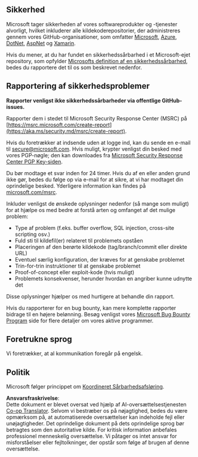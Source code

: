 <!--
CO_OP_TRANSLATOR_METADATA:
{
  "original_hash": "57f14126c1c6add76b3aef3844dfe4e3",
  "translation_date": "2025-07-16T15:41:45+00:00",
  "source_file": "SECURITY.md",
  "language_code": "da"
}
-->
## Sikkerhed

Microsoft tager sikkerheden af vores softwareprodukter og -tjenester alvorligt, hvilket inkluderer alle kildekoderepositorier, der administreres gennem vores GitHub-organisationer, som omfatter [Microsoft](https://github.com/Microsoft), [Azure](https://github.com/Azure), [DotNet](https://github.com/dotnet), [AspNet](https://github.com/aspnet) og [Xamarin](https://github.com/xamarin).

Hvis du mener, at du har fundet en sikkerhedssårbarhed i et Microsoft-ejet repository, som opfylder [Microsofts definition af en sikkerhedssårbarhed](https://aka.ms/security.md/definition), bedes du rapportere det til os som beskrevet nedenfor.

## Rapportering af sikkerhedsproblemer

**Rapporter venligst ikke sikkerhedssårbarheder via offentlige GitHub-issues.**

Rapporter dem i stedet til Microsoft Security Response Center (MSRC) på [https://msrc.microsoft.com/create-report](https://aka.ms/security.md/msrc/create-report).

Hvis du foretrækker at indsende uden at logge ind, kan du sende en e-mail til [secure@microsoft.com](mailto:secure@microsoft.com). Hvis muligt, krypter venligst din besked med vores PGP-nøgle; den kan downloades fra [Microsoft Security Response Center PGP Key-siden](https://aka.ms/security.md/msrc/pgp).

Du bør modtage et svar inden for 24 timer. Hvis du af en eller anden grund ikke gør, bedes du følge op via e-mail for at sikre, at vi har modtaget din oprindelige besked. Yderligere information kan findes på [microsoft.com/msrc](https://www.microsoft.com/msrc).

Inkluder venligst de ønskede oplysninger nedenfor (så mange som muligt) for at hjælpe os med bedre at forstå arten og omfanget af det mulige problem:

  * Type af problem (f.eks. buffer overflow, SQL injection, cross-site scripting osv.)
  * Fuld sti til kildefil(er) relateret til problemets opståen
  * Placeringen af den berørte kildekode (tag/branch/commit eller direkte URL)
  * Eventuel særlig konfiguration, der kræves for at genskabe problemet
  * Trin-for-trin instruktioner til at genskabe problemet
  * Proof-of-concept eller exploit-kode (hvis muligt)
  * Problemets konsekvenser, herunder hvordan en angriber kunne udnytte det

Disse oplysninger hjælper os med hurtigere at behandle din rapport.

Hvis du rapporterer for en bug bounty, kan mere komplette rapporter bidrage til en højere belønning. Besøg venligst vores [Microsoft Bug Bounty Program](https://aka.ms/security.md/msrc/bounty) side for flere detaljer om vores aktive programmer.

## Foretrukne sprog

Vi foretrækker, at al kommunikation foregår på engelsk.

## Politik

Microsoft følger princippet om [Koordineret Sårbarhedsafsløring](https://aka.ms/security.md/cvd).

**Ansvarsfraskrivelse**:  
Dette dokument er blevet oversat ved hjælp af AI-oversættelsestjenesten [Co-op Translator](https://github.com/Azure/co-op-translator). Selvom vi bestræber os på nøjagtighed, bedes du være opmærksom på, at automatiserede oversættelser kan indeholde fejl eller unøjagtigheder. Det oprindelige dokument på dets oprindelige sprog bør betragtes som den autoritative kilde. For kritisk information anbefales professionel menneskelig oversættelse. Vi påtager os intet ansvar for misforståelser eller fejltolkninger, der opstår som følge af brugen af denne oversættelse.